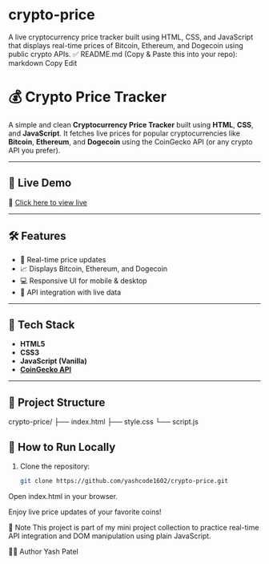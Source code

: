 # crypto-price
A live cryptocurrency price tracker built using HTML, CSS, and JavaScript that displays real-time prices of Bitcoin, Ethereum, and Dogecoin using public crypto APIs.
✅ README.md (Copy & Paste this into your repo):
markdown
Copy
Edit
# 💰 Crypto Price Tracker

A simple and clean **Cryptocurrency Price Tracker** built using **HTML**, **CSS**, and **JavaScript**. It fetches live prices for popular cryptocurrencies like **Bitcoin**, **Ethereum**, and **Dogecoin** using the CoinGecko API (or any crypto API you prefer).

---

## 🚀 Live Demo

🔗 [Click here to view live](https://github.com/yashcode1602/crypto-price)

---

## 🛠️ Features

- 🔄 Real-time price updates
- 📈 Displays Bitcoin, Ethereum, and Dogecoin
- 💻 Responsive UI for mobile & desktop
- 🔌 API integration with live data

---

## 🧰 Tech Stack

- **HTML5**
- **CSS3**
- **JavaScript (Vanilla)**
- **[CoinGecko API](https://www.coingecko.com/en/api)** 

---

## 📁 Project Structure

crypto-price/
├── index.html
├── style.css
└── script.js



## 🧪 How to Run Locally

1. Clone the repository:
   ```bash
   git clone https://github.com/yashcode1602/crypto-price.git
Open index.html in your browser.

Enjoy live price updates of your favorite coins!

📢 Note
This project is part of my mini project collection to practice real-time API integration and DOM manipulation using plain JavaScript.

👨‍💻 Author
Yash Patel


